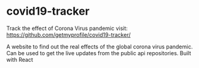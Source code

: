 # covid19-tracker
Track the effect of Corona Virus pandemic
visit: https://github.com/getmyprofile/covid19-tracker/

A website to find out the real effects of the global corona virus pandemic. 
Can be used to get the live updates from the public api repositories.
Built with React


